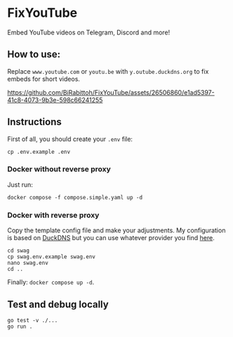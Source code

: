 # FixYouTube
Embed YouTube videos on Telegram, Discord and more!

## How to use:
Replace `www.youtube.com` or `youtu.be` with `y.outube.duckdns.org` to fix embeds for short videos.

https://github.com/BiRabittoh/FixYouTube/assets/26506860/e1ad5397-41c8-4073-9b3e-598c66241255

## Instructions

First of all, you should create your `.env` file:
```
cp .env.example .env
```

### Docker without reverse proxy
Just run:
```
docker compose -f compose.simple.yaml up -d
```

### Docker with reverse proxy
Copy the template config file and make your adjustments. My configuration is based on [DuckDNS](http://duckdns.org/) but you can use whatever provider you find [here](https://docs.linuxserver.io/general/swag#docker-compose).

```
cd swag
cp swag.env.example swag.env
nano swag.env
cd ..
```

Finally: `docker compose up -d`.

## Test and debug locally
```
go test -v ./...
go run .
```
